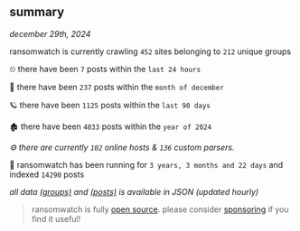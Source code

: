 
## summary
_december 29th, 2024_

ransomwatch is currently crawling `452` sites belonging to `212` unique groups

⏲ there have been `7` posts within the `last 24 hours`

🦈 there have been `237` posts within the `month of december`

🪐 there have been `1125` posts within the `last 90 days`

🏚 there have been `4833` posts within the `year of 2024`

_⚙️ there are currently `102` online hosts & `136` custom parsers._

🦕 ransomwatch has been running for `3 years, 3 months and 22 days` and indexed `14290` posts

_all data  [(groups)](http://ransomwhat.telemetry.ltd/groups) and [(posts)](http://ransomwhat.telemetry.ltd/posts) is available in JSON (updated hourly)_

> ransomwatch is fully [open source](https://github.com/joshhighet/ransomwatch#ransomwatch--). please consider [sponsoring](https://github.com/sponsors/joshhighet) if you find it useful!
